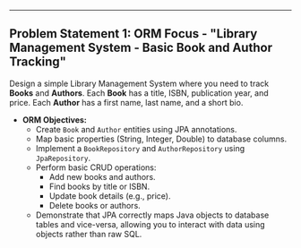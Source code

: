 ---
## Problem Statement 1: ORM Focus - "Library Management System - Basic Book and Author Tracking"

Design a simple Library Management System where you need to track **Books** and **Authors**. Each **Book** has a title, ISBN, publication year, and price. Each **Author** has a first name, last name, and a short bio.

* **ORM Objectives:**
    * Create `Book` and `Author` entities using JPA annotations.
    * Map basic properties (String, Integer, Double) to database columns.
    * Implement a `BookRepository` and `AuthorRepository` using `JpaRepository`.
    * Perform basic CRUD operations:
        * Add new books and authors.
        * Find books by title or ISBN.
        * Update book details (e.g., price).
        * Delete books or authors.
    * Demonstrate that JPA correctly maps Java objects to database tables and vice-versa, allowing you to interact with data using objects rather than raw SQL.
